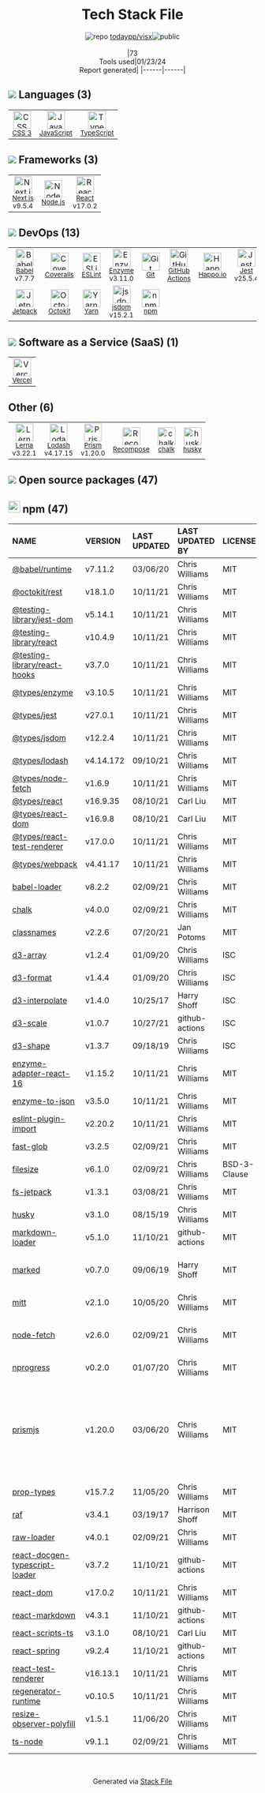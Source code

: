 <!--
&lt;--- Readme.md Snippet without images Start ---&gt;
## Tech Stack
todaypp/visx is built on the following main stack:

- [Coveralls](https://coveralls.io/) – Code Coverage
- [Jest](http://facebook.github.io/jest/) – Javascript Testing Framework
- [Node.js](http://nodejs.org/) – Frameworks (Full Stack)
- [React](https://reactjs.org/) – Javascript UI Libraries
- [JavaScript](https://developer.mozilla.org/en-US/docs/Web/JavaScript) – Languages
- [TypeScript](http://www.typescriptlang.org) – Languages
- [Lodash](https://lodash.com) – Javascript Utilities & Libraries
- [Babel](http://babeljs.io/) – JavaScript Compilers
- [ESLint](http://eslint.org/) – Code Review
- [Enzyme](https://enzymejs.github.io/enzyme/) – Javascript Testing Framework
- [Yarn](https://yarnpkg.com/) – Front End Package Manager
- [Next.js](https://nextjs.org/) – Frameworks (Full Stack)
- [Lerna](https://lerna.js.org/) – Javascript Utilities & Libraries
- [jsdom](https://github.com/jsdom/jsdom) – Headless Browsers
- [Vercel](https://vercel.com/) – Static Web Hosting
- [Recompose](https://github.com/acdlite/recompose) – Javascript Utilities & Libraries
- [Octokit](https://github.com/octokit/octokit.net) – Tools for GitHub
- [Happo.io](https://happo.io/) – Testing Frameworks
- [Prism](https://prismjs.com/) – Javascript Utilities & Libraries
- [Jetpack](https://github.com/KidkArolis/jetpack) – JS Build Tools / JS Task Runners
- [GitHub Actions](https://github.com/features/actions) – Continuous Integration

Full tech stack [here](/techstack.md)

&lt;--- Readme.md Snippet without images End ---&gt;

&lt;--- Readme.md Snippet with images Start ---&gt;
## Tech Stack
todaypp/visx is built on the following main stack:

- <img width='25' height='25' src='https://img.stackshare.io/service/680/a43e4a04cb9f778842de43f95db59a14.png' alt='Coveralls'/> [Coveralls](https://coveralls.io/) – Code Coverage
- <img width='25' height='25' src='https://img.stackshare.io/service/830/jest.png' alt='Jest'/> [Jest](http://facebook.github.io/jest/) – Javascript Testing Framework
- <img width='25' height='25' src='https://img.stackshare.io/service/1011/n1JRsFeB_400x400.png' alt='Node.js'/> [Node.js](http://nodejs.org/) – Frameworks (Full Stack)
- <img width='25' height='25' src='https://img.stackshare.io/service/1020/OYIaJ1KK.png' alt='React'/> [React](https://reactjs.org/) – Javascript UI Libraries
- <img width='25' height='25' src='https://img.stackshare.io/service/1209/javascript.jpeg' alt='JavaScript'/> [JavaScript](https://developer.mozilla.org/en-US/docs/Web/JavaScript) – Languages
- <img width='25' height='25' src='https://img.stackshare.io/service/1612/bynNY5dJ.jpg' alt='TypeScript'/> [TypeScript](http://www.typescriptlang.org) – Languages
- <img width='25' height='25' src='https://img.stackshare.io/service/2438/lodash.png' alt='Lodash'/> [Lodash](https://lodash.com) – Javascript Utilities & Libraries
- <img width='25' height='25' src='https://img.stackshare.io/service/2739/-1wfGjNw.png' alt='Babel'/> [Babel](http://babeljs.io/) – JavaScript Compilers
- <img width='25' height='25' src='https://img.stackshare.io/service/3337/Q4L7Jncy.jpg' alt='ESLint'/> [ESLint](http://eslint.org/) – Code Review
- <img width='25' height='25' src='https://img.stackshare.io/service/4488/default_87e6ca3fa146a959af95ccf3df1ec550eb434129.png' alt='Enzyme'/> [Enzyme](https://enzymejs.github.io/enzyme/) – Javascript Testing Framework
- <img width='25' height='25' src='https://img.stackshare.io/service/5848/44mC-kJ3.jpg' alt='Yarn'/> [Yarn](https://yarnpkg.com/) – Front End Package Manager
- <img width='25' height='25' src='https://img.stackshare.io/service/5936/nextjs.png' alt='Next.js'/> [Next.js](https://nextjs.org/) – Frameworks (Full Stack)
- <img width='25' height='25' src='https://img.stackshare.io/service/6207/OwqAUSQi_400x400.jpg' alt='Lerna'/> [Lerna](https://lerna.js.org/) – Javascript Utilities & Libraries
- <img width='25' height='25' src='https://img.stackshare.io/service/7054/preview.jpeg' alt='jsdom'/> [jsdom](https://github.com/jsdom/jsdom) – Headless Browsers
- <img width='25' height='25' src='https://img.stackshare.io/service/7618/bHjpwZem_400x400.png' alt='Vercel'/> [Vercel](https://vercel.com/) – Static Web Hosting
- <img width='25' height='25' src='https://img.stackshare.io/service/7756/no-img-open-source.png' alt='Recompose'/> [Recompose](https://github.com/acdlite/recompose) – Javascript Utilities & Libraries
- <img width='25' height='25' src='https://img.stackshare.io/service/9827/octokit-dotnet_2.png' alt='Octokit'/> [Octokit](https://github.com/octokit/octokit.net) – Tools for GitHub
- <img width='25' height='25' src='https://img.stackshare.io/service/10001/68747470733a2f2f686170706f2e696f2f7374617469632f686170706f2d686970706f2e706e67.png' alt='Happo.io'/> [Happo.io](https://happo.io/) – Testing Frameworks
- <img width='25' height='25' src='https://img.stackshare.io/service/10010/Screen_Shot_2012-07-31_at_21.57.03__400x400.png' alt='Prism'/> [Prism](https://prismjs.com/) – Javascript Utilities & Libraries
- <img width='25' height='25' src='https://img.stackshare.io/service/10139/jetpack.png' alt='Jetpack'/> [Jetpack](https://github.com/KidkArolis/jetpack) – JS Build Tools / JS Task Runners
- <img width='25' height='25' src='https://img.stackshare.io/service/11563/actions.png' alt='GitHub Actions'/> [GitHub Actions](https://github.com/features/actions) – Continuous Integration

Full tech stack [here](/techstack.md)

&lt;--- Readme.md Snippet with images End ---&gt;
-->
<div align="center">

# Tech Stack File
![](https://img.stackshare.io/repo.svg "repo") [todaypp/visx](https://github.com/todaypp/visx)![](https://img.stackshare.io/public_badge.svg "public")
<br/><br/>
|73<br/>Tools used|01/23/24 <br/>Report generated|
|------|------|
</div>

## <img src='https://img.stackshare.io/languages.svg'/> Languages (3)
<table><tr>
  <td align='center'>
  <img width='36' height='36' src='https://img.stackshare.io/service/6727/css.png' alt='CSS 3'>
  <br>
  <sub><a href="https://developer.mozilla.org/en-US/docs/Web/CSS/CSS3">CSS 3</a></sub>
  <br>
  <sub></sub>
</td>

<td align='center'>
  <img width='36' height='36' src='https://img.stackshare.io/service/1209/javascript.jpeg' alt='JavaScript'>
  <br>
  <sub><a href="https://developer.mozilla.org/en-US/docs/Web/JavaScript">JavaScript</a></sub>
  <br>
  <sub></sub>
</td>

<td align='center'>
  <img width='36' height='36' src='https://img.stackshare.io/service/1612/bynNY5dJ.jpg' alt='TypeScript'>
  <br>
  <sub><a href="http://www.typescriptlang.org">TypeScript</a></sub>
  <br>
  <sub></sub>
</td>

</tr>
</table>

## <img src='https://img.stackshare.io/frameworks.svg'/> Frameworks (3)
<table><tr>
  <td align='center'>
  <img width='36' height='36' src='https://img.stackshare.io/service/5936/nextjs.png' alt='Next.js'>
  <br>
  <sub><a href="https://nextjs.org/">Next.js</a></sub>
  <br>
  <sub>v9.5.4</sub>
</td>

<td align='center'>
  <img width='36' height='36' src='https://img.stackshare.io/service/1011/n1JRsFeB_400x400.png' alt='Node.js'>
  <br>
  <sub><a href="http://nodejs.org/">Node.js</a></sub>
  <br>
  <sub></sub>
</td>

<td align='center'>
  <img width='36' height='36' src='https://img.stackshare.io/service/1020/OYIaJ1KK.png' alt='React'>
  <br>
  <sub><a href="https://reactjs.org/">React</a></sub>
  <br>
  <sub>v17.0.2</sub>
</td>

</tr>
</table>

## <img src='https://img.stackshare.io/devops.svg'/> DevOps (13)
<table><tr>
  <td align='center'>
  <img width='36' height='36' src='https://img.stackshare.io/service/2739/-1wfGjNw.png' alt='Babel'>
  <br>
  <sub><a href="http://babeljs.io/">Babel</a></sub>
  <br>
  <sub>v7.7.7</sub>
</td>

<td align='center'>
  <img width='36' height='36' src='https://img.stackshare.io/service/680/a43e4a04cb9f778842de43f95db59a14.png' alt='Coveralls'>
  <br>
  <sub><a href="https://coveralls.io/">Coveralls</a></sub>
  <br>
  <sub></sub>
</td>

<td align='center'>
  <img width='36' height='36' src='https://img.stackshare.io/service/3337/Q4L7Jncy.jpg' alt='ESLint'>
  <br>
  <sub><a href="http://eslint.org/">ESLint</a></sub>
  <br>
  <sub></sub>
</td>

<td align='center'>
  <img width='36' height='36' src='https://img.stackshare.io/service/4488/default_87e6ca3fa146a959af95ccf3df1ec550eb434129.png' alt='Enzyme'>
  <br>
  <sub><a href="https://enzymejs.github.io/enzyme/">Enzyme</a></sub>
  <br>
  <sub>v3.11.0</sub>
</td>

<td align='center'>
  <img width='36' height='36' src='https://img.stackshare.io/service/1046/git.png' alt='Git'>
  <br>
  <sub><a href="http://git-scm.com/">Git</a></sub>
  <br>
  <sub></sub>
</td>

<td align='center'>
  <img width='36' height='36' src='https://img.stackshare.io/service/11563/actions.png' alt='GitHub Actions'>
  <br>
  <sub><a href="https://github.com/features/actions">GitHub Actions</a></sub>
  <br>
  <sub></sub>
</td>

<td align='center'>
  <img width='36' height='36' src='https://img.stackshare.io/service/10001/68747470733a2f2f686170706f2e696f2f7374617469632f686170706f2d686970706f2e706e67.png' alt='Happo.io'>
  <br>
  <sub><a href="https://happo.io/">Happo.io</a></sub>
  <br>
  <sub></sub>
</td>

<td align='center'>
  <img width='36' height='36' src='https://img.stackshare.io/service/830/jest.png' alt='Jest'>
  <br>
  <sub><a href="http://facebook.github.io/jest/">Jest</a></sub>
  <br>
  <sub>v25.5.4</sub>
</td>

</tr>
<tr>
  <td align='center'>
  <img width='36' height='36' src='https://img.stackshare.io/service/10139/jetpack.png' alt='Jetpack'>
  <br>
  <sub><a href="https://github.com/KidkArolis/jetpack">Jetpack</a></sub>
  <br>
  <sub></sub>
</td>

<td align='center'>
  <img width='36' height='36' src='https://img.stackshare.io/service/9827/octokit-dotnet_2.png' alt='Octokit'>
  <br>
  <sub><a href="https://github.com/octokit/octokit.net">Octokit</a></sub>
  <br>
  <sub></sub>
</td>

<td align='center'>
  <img width='36' height='36' src='https://img.stackshare.io/service/5848/44mC-kJ3.jpg' alt='Yarn'>
  <br>
  <sub><a href="https://yarnpkg.com/">Yarn</a></sub>
  <br>
  <sub></sub>
</td>

<td align='center'>
  <img width='36' height='36' src='https://img.stackshare.io/service/7054/preview.jpeg' alt='jsdom'>
  <br>
  <sub><a href="https://github.com/jsdom/jsdom">jsdom</a></sub>
  <br>
  <sub>v15.2.1</sub>
</td>

<td align='center'>
  <img width='36' height='36' src='https://img.stackshare.io/service/1120/lejvzrnlpb308aftn31u.png' alt='npm'>
  <br>
  <sub><a href="https://www.npmjs.com/">npm</a></sub>
  <br>
  <sub></sub>
</td>

</tr>
</table>

## <img src='https://img.stackshare.io/saas.svg'/> Software as a Service (SaaS) (1)
<table><tr>
  <td align='center'>
  <img width='36' height='36' src='https://img.stackshare.io/service/7618/bHjpwZem_400x400.png' alt='Vercel'>
  <br>
  <sub><a href="https://vercel.com/">Vercel</a></sub>
  <br>
  <sub></sub>
</td>

</tr>
</table>

## Other (6)
<table><tr>
  <td align='center'>
  <img width='36' height='36' src='https://img.stackshare.io/service/6207/OwqAUSQi_400x400.jpg' alt='Lerna'>
  <br>
  <sub><a href="https://lerna.js.org/">Lerna</a></sub>
  <br>
  <sub>v3.22.1</sub>
</td>

<td align='center'>
  <img width='36' height='36' src='https://img.stackshare.io/service/2438/lodash.png' alt='Lodash'>
  <br>
  <sub><a href="https://lodash.com">Lodash</a></sub>
  <br>
  <sub>v4.17.15</sub>
</td>

<td align='center'>
  <img width='36' height='36' src='https://img.stackshare.io/service/10010/Screen_Shot_2012-07-31_at_21.57.03__400x400.png' alt='Prism'>
  <br>
  <sub><a href="https://prismjs.com/">Prism</a></sub>
  <br>
  <sub>v1.20.0</sub>
</td>

<td align='center'>
  <img width='36' height='36' src='https://img.stackshare.io/service/7756/no-img-open-source.png' alt='Recompose'>
  <br>
  <sub><a href="https://github.com/acdlite/recompose">Recompose</a></sub>
  <br>
  <sub></sub>
</td>

<td align='center'>
  <img width='36' height='36' src='https://img.stackshare.io/service/8072/13122722.png' alt='chalk'>
  <br>
  <sub><a href="https://github.com/chalk/chalk">chalk</a></sub>
  <br>
  <sub></sub>
</td>

<td align='center'>
  <img width='36' height='36' src='https://img.stackshare.io/service/9527/5502029.jpeg' alt='husky'>
  <br>
  <sub><a href="https://github.com/typicode/husky">husky</a></sub>
  <br>
  <sub></sub>
</td>

</tr>
</table>


## <img src='https://img.stackshare.io/group.svg' /> Open source packages (47)</h2>

## <img width='24' height='24' src='https://img.stackshare.io/service/1120/lejvzrnlpb308aftn31u.png'/> npm (47)

|NAME|VERSION|LAST UPDATED|LAST UPDATED BY|LICENSE|VULNERABILITIES|
|:------|:------|:------|:------|:------|:------|
|[@babel/runtime](https://www.npmjs.com/@babel/runtime)|v7.11.2|03/06/20|Chris Williams |MIT|N/A|
|[@octokit/rest](https://www.npmjs.com/@octokit/rest)|v18.1.0|10/11/21|Chris Williams |MIT|N/A|
|[@testing-library/jest-dom](https://www.npmjs.com/@testing-library/jest-dom)|v5.14.1|10/11/21|Chris Williams |MIT|N/A|
|[@testing-library/react](https://www.npmjs.com/@testing-library/react)|v10.4.9|10/11/21|Chris Williams |MIT|N/A|
|[@testing-library/react-hooks](https://www.npmjs.com/@testing-library/react-hooks)|v3.7.0|10/11/21|Chris Williams |MIT|N/A|
|[@types/enzyme](https://www.npmjs.com/@types/enzyme)|v3.10.5|10/11/21|Chris Williams |MIT|N/A|
|[@types/jest](https://www.npmjs.com/@types/jest)|v27.0.1|10/11/21|Chris Williams |MIT|N/A|
|[@types/jsdom](https://www.npmjs.com/@types/jsdom)|v12.2.4|10/11/21|Chris Williams |MIT|N/A|
|[@types/lodash](https://www.npmjs.com/@types/lodash)|v4.14.172|09/10/21|Chris Williams |MIT|N/A|
|[@types/node-fetch](https://www.npmjs.com/@types/node-fetch)|v1.6.9|10/11/21|Chris Williams |MIT|N/A|
|[@types/react](https://www.npmjs.com/@types/react)|v16.9.35|08/10/21|Carl Liu |MIT|N/A|
|[@types/react-dom](https://www.npmjs.com/@types/react-dom)|v16.9.8|08/10/21|Carl Liu |MIT|N/A|
|[@types/react-test-renderer](https://www.npmjs.com/@types/react-test-renderer)|v17.0.0|10/11/21|Chris Williams |MIT|N/A|
|[@types/webpack](https://www.npmjs.com/@types/webpack)|v4.41.17|10/11/21|Chris Williams |MIT|N/A|
|[babel-loader](https://www.npmjs.com/babel-loader)|v8.2.2|02/09/21|Chris Williams |MIT|N/A|
|[chalk](https://www.npmjs.com/chalk)|v4.0.0|02/09/21|Chris Williams |MIT|N/A|
|[classnames](https://www.npmjs.com/classnames)|v2.2.6|07/20/21|Jan Potoms |MIT|N/A|
|[d3-array](https://www.npmjs.com/d3-array)|v1.2.4|01/09/20|Chris Williams |ISC|N/A|
|[d3-format](https://www.npmjs.com/d3-format)|v1.4.4|01/09/20|Chris Williams |ISC|N/A|
|[d3-interpolate](https://www.npmjs.com/d3-interpolate)|v1.4.0|10/25/17|Harry Shoff |ISC|N/A|
|[d3-scale](https://www.npmjs.com/d3-scale)|v1.0.7|10/27/21|github-actions |ISC|N/A|
|[d3-shape](https://www.npmjs.com/d3-shape)|v1.3.7|09/18/19|Chris Williams |ISC|N/A|
|[enzyme-adapter-react-16](https://www.npmjs.com/enzyme-adapter-react-16)|v1.15.2|10/11/21|Chris Williams |MIT|N/A|
|[enzyme-to-json](https://www.npmjs.com/enzyme-to-json)|v3.5.0|10/11/21|Chris Williams |MIT|N/A|
|[eslint-plugin-import](https://www.npmjs.com/eslint-plugin-import)|v2.20.2|10/11/21|Chris Williams |MIT|N/A|
|[fast-glob](https://www.npmjs.com/fast-glob)|v3.2.5|02/09/21|Chris Williams |MIT|N/A|
|[filesize](https://www.npmjs.com/filesize)|v6.1.0|02/09/21|Chris Williams |BSD-3-Clause|N/A|
|[fs-jetpack](https://www.npmjs.com/fs-jetpack)|v1.3.1|03/08/21|Chris Williams |MIT|N/A|
|[husky](https://www.npmjs.com/husky)|v3.1.0|08/15/19|Chris Williams |MIT|N/A|
|[markdown-loader](https://www.npmjs.com/markdown-loader)|v5.1.0|11/10/21|github-actions |MIT|N/A|
|[marked](https://www.npmjs.com/marked)|v0.7.0|09/06/19|Harry Shoff |MIT|[CVE-2022-21681](https://github.com/advisories/GHSA-5v2h-r2cx-5xgj) (High)<br/>[CVE-2022-21680](https://github.com/advisories/GHSA-rrrm-qjm4-v8hf) (High)|
|[mitt](https://www.npmjs.com/mitt)|v2.1.0|10/05/20|Chris Williams |MIT|N/A|
|[node-fetch](https://www.npmjs.com/node-fetch)|v2.6.0|02/09/21|Chris Williams |MIT|[CVE-2022-0235](https://github.com/advisories/GHSA-r683-j2x4-v87g) (High)<br/>[CVE-2020-15168](https://github.com/advisories/GHSA-w7rc-rwvf-8q5r) (Low)|
|[nprogress](https://www.npmjs.com/nprogress)|v0.2.0|01/07/20|Chris Williams |MIT|N/A|
|[prismjs](https://www.npmjs.com/prismjs)|v1.20.0|03/06/20|Chris Williams |MIT|[CVE-2022-23647](https://github.com/advisories/GHSA-3949-f494-cm99) (High)<br/>[CVE-2020-15138](https://github.com/advisories/GHSA-wvhm-4hhf-97x9) (High)<br/>[CVE-2021-23341](https://github.com/advisories/GHSA-h4hr-7fg3-h35w) (High)<br/>[CVE-2021-32723](https://github.com/advisories/GHSA-gj77-59wh-66hg) (High)<br/>[CVE-2021-3801](https://github.com/advisories/GHSA-hqhp-5p83-hx96) (Moderate)|
|[prop-types](https://www.npmjs.com/prop-types)|v15.7.2|11/05/20|Chris Williams |MIT|N/A|
|[raf](https://www.npmjs.com/raf)|v3.4.1|03/19/17|Harrison Shoff |MIT|N/A|
|[raw-loader](https://www.npmjs.com/raw-loader)|v4.0.1|02/09/21|Chris Williams |MIT|N/A|
|[react-docgen-typescript-loader](https://www.npmjs.com/react-docgen-typescript-loader)|v3.7.2|11/10/21|github-actions |MIT|N/A|
|[react-dom](https://www.npmjs.com/react-dom)|v17.0.2|10/11/21|Chris Williams |MIT|N/A|
|[react-markdown](https://www.npmjs.com/react-markdown)|v4.3.1|11/10/21|github-actions |MIT|N/A|
|[react-scripts-ts](https://www.npmjs.com/react-scripts-ts)|v3.1.0|08/10/21|Carl Liu |MIT|N/A|
|[react-spring](https://www.npmjs.com/react-spring)|v9.2.4|11/10/21|github-actions |MIT|N/A|
|[react-test-renderer](https://www.npmjs.com/react-test-renderer)|v16.13.1|10/11/21|Chris Williams |MIT|N/A|
|[regenerator-runtime](https://www.npmjs.com/regenerator-runtime)|v0.10.5|10/11/21|Chris Williams |MIT|N/A|
|[resize-observer-polyfill](https://www.npmjs.com/resize-observer-polyfill)|v1.5.1|11/06/20|Chris Williams |MIT|N/A|
|[ts-node](https://www.npmjs.com/ts-node)|v9.1.1|02/09/21|Chris Williams |MIT|N/A|

<br/>
<div align='center'>

Generated via [Stack File](https://github.com/marketplace/stack-file)
